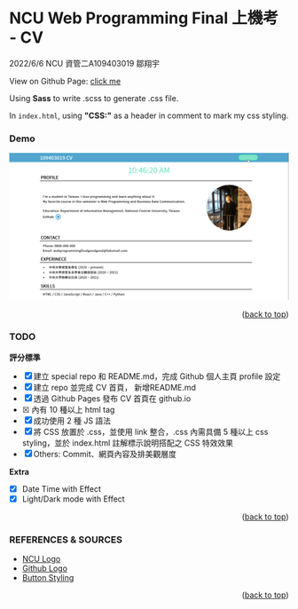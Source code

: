 <div id="top"></div>

# NCU Web Programming Final 上機考 - CV

2022/6/6 NCU 資管二A109403019 鄒翔宇

View on Github Page: [click me](https://xxrjun.github.io/)

Using **Sass** to write .scss to generate .css file.

In `index.html`, using **"CSS:"** as a header in comment to mark my css styling.

<!-- PROJECT Demo -->
<div align="left">
  <h3 align="left">Demo</h3>
  <a href="https://xxrjun.github.io/">
    <img src="./wp-final-demo.gif" alt="demo">
  </a>
</div>

<p align="right">(<a href="#top">back to top</a>)</p>

### TODO

**評分標準**

- [x]  建立 special repo 和 README.md，完成 Github 個人主頁 profile 設定
- [x]  建立 repo 並完成 CV 首頁， 新增README.md
- [x]  透過 Github Pages 發布 CV 首頁在 github.io
- [x]  <body> 內有 10 種以上 html tag
- [x]  成功使用 2 種 JS 語法
- [x]  將 CSS 放置於 .css，並使用 link 整合，.css 內需具備 5 種以上 css styling，並於 index.html 註解標示說明搭配之 CSS 特效效果
- [x]  Others: Commit、網頁內容及排美觀層度

**Extra**

- [x]  Date Time with Effect
- [x]  Light/Dark mode with Effect

<p align="right">(<a href="#top">back to top</a>)</p>

### REFERENCES & SOURCES
- [NCU Logo](https://www.ncu.edu.tw/en/pages/show.php?top=1&num=19)
- [Github Logo](https://www.pngegg.com/en/png-bktwj/download)
- [Button Styling](https://webdeasy.de/en/top-css-buttons-en/)

<p align="right">(<a href="#top">back to top</a>)</p>
